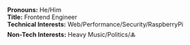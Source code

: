 **Pronouns:** He/Him  
**Title:** Frontend Engineer  
**Technical Interests:** Web/Performance/Security/RaspberryPi   
**Non-Tech Interests:** Heavy Music/Politics/🜏
